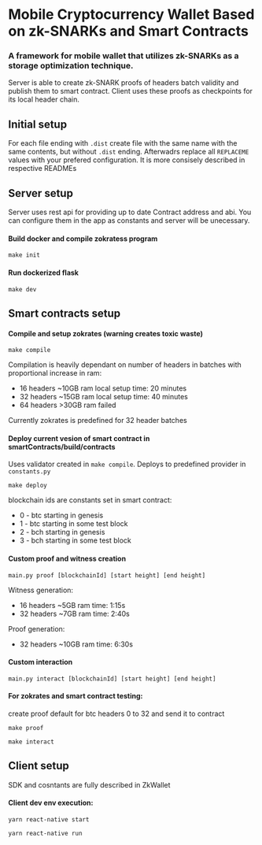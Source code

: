 # Mobile Cryptocurrency Wallet Based on zk-SNARKs and Smart Contracts

### A framework for mobile wallet that utilizes zk-SNARKs as a storage optimization technique. 
Server is able to create zk-SNARK proofs of headers batch validity and publish them to smart contract. Client uses these proofs as checkpoints for its local header chain.

## Initial setup

For each file ending with `.dist` create file with the same name with the same contents, but without `.dist` ending. Afterwadrs replace all `REPLACEME` values with your prefered configuration.
It is more consisely described in respective READMEs

## Server setup

Server uses rest api for providing up to date Contract address and abi. You can configure them in the app as constants and server will be unecessary.
#### Build docker and compile zokratess program

    make init

#### Run dockerized flask

    make dev

## Smart contracts setup
#### Compile and setup zokrates (warning creates toxic waste)

    make compile

Compilation is heavily dependant on number of headers in batches with proportional increase in ram:
- 16 headers ~10GB ram local setup time: 20 minutes
- 32 headers ~15GB ram local setup time: 40 minutes
- 64 headers >30GB ram failed

Currently zokrates is predefined for 32 header batches

#### Deploy current vesion of smart contract in smartContracts/build/contracts
Uses validator created in `make compile`. Deploys to predefined provider in `constants.py`

    make deploy 

blockchain ids are constants set in smart contract:

- 0 - btc starting in genesis  
- 1 - btc starting in some test block   
- 2 - bch starting in genesis
- 3 - bch starting in some test block


#### Custom proof and witness creation
    
    main.py proof [blockchainId] [start height] [end height]

Witness generation:
- 16 headers ~5GB ram time: 1:15s
- 32 headers ~7GB ram time: 2:40s

Proof generation:
- 32 headers ~10GB ram time: 6:30s

#### Custom interaction 
    
    main.py interact [blockchainId] [start height] [end height]


#### For zokrates and smart contract testing:
create proof default for btc headers 0 to 32 and send it to contract 

    make proof

    make interact


## Client setup
  SDK and cosntants are fully described in ZkWallet

#### Client dev env execution:
    yarn react-native start

    yarn react-native run

